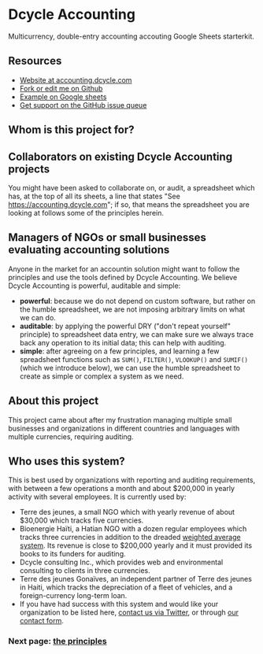 ---
---
Dcycle Accounting
=====

Multicurrency, double-entry accounting accouting Google Sheets starterkit.

Resources
-----

* [Website at accounting.dcycle.com](https://accounting.dcycle.com)
* [Fork or edit me on Github](https://github.com/dcycle/dcycle-accounting/tree/master)
* [Example on Google sheets](https://docs.google.com/spreadsheets/d/1I-1wbAjrl1D0MHb6M_E54xVeqQ6x9ty_XTxHQbUWGwg/edit?usp=sharing)
* [Get support on the GitHub issue queue](https://github.com/dcycle/dcycle-accounting/issues)

Whom is this project for?
-----

## Collaborators on existing Dcycle Accounting projects

You might have been asked to collaborate on, or audit, a spreadsheet which has, at the top of all its sheets, a line that states "See https://accounting.dcycle.com"; if so, that means the spreadsheet you are looking at follows some of the principles herein.

## Managers of NGOs or small businesses evaluating accounting solutions

Anyone in the market for an accountin solution might want to follow the principles and use the tools defined by Dcycle Accounting. We believe Dcycle Accounting is powerful, auditable and simple:

* **powerful**: because we do not depend on custom software, but rather on the humble spreadsheet, we are not imposing arbitrary limits on what we can do.
* **auditable**: by applying the powerful DRY ("don't repeat yourself" principle) to spreadsheet data entry, we can make sure we always trace back any operation to its initial data; this can help with auditing.
* **simple**: after agreeing on a few principles, and learning a few spreadsheet functions such as `SUM()`, `FILTER()`, `VLOOKUP()` and `SUMIF()` (which we introduce below), we can use the humble spreadsheet to create as simple or complex a system as we need.

About this project
-----

This project came about after my frustration managing multiple small businesses and organizations in different countries and languages with multiple currencies, requiring auditing.

Who uses this system?
-----

This is best used by organizations with reporting and auditing requirements, with between a few operations a month and about $200,000 in yearly activity with several employees. It is currently used by:

* Terre des jeunes, a small NGO which with yearly revenue of about $30,000 which tracks five currencies.
* Bioenergie Haïti, a Hatian NGO with a dozen regular employees which tracks three currencies in addition to the dreaded [weighted average system](https://blog.dcycle.com/blog/2020-05-12/weighted/). Its revenue is close to $200,000 yearly and it must provided its books to its funders for auditing.
* Dcycle consulting Inc., which provides web and environmental consulting to clients in three currencies.
* Terre des jeunes Gonaïves, an independent partner of Terre des jeunes in Haiti, which tracks the depreciation of a fleet of vehicles, and a foreign-currency long-term loan.
* If you have had success with this system and would like your organization to be listed here, [contact us via Twitter](https://twitter.com/dcycleproject), or through [our contact form](https://blog.dcycle.com/contact/).

### Next page: [the principles](/principles)
